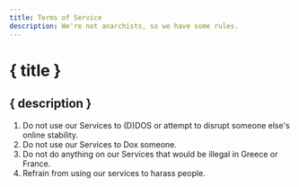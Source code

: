 ```yaml
---
title: Terms of Service
description: We're not anarchists, so we have some rules.
---
```


# { title }

## { description }

1. Do not use our Services to (D)DOS or attempt to disrupt someone else's online stability.
2. Do not use our Services to Dox someone.
3. Do not do anything on our Services that would be illegal in Greece or France.
4. Refrain from using our services to harass people.
